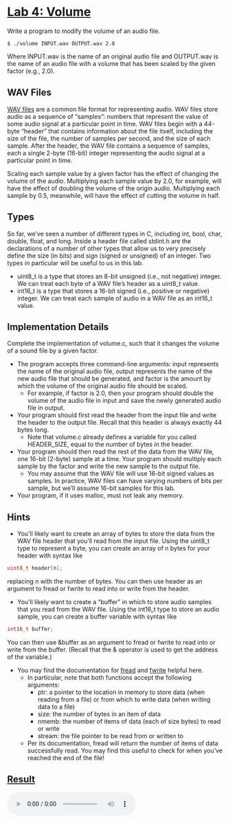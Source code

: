 # [Lab 4: Volume](https://cs50.harvard.edu/x/2023/labs/4/volume/)

Write a program to modify the volume of an audio file.
```
$ ./volume INPUT.wav OUTPUT.wav 2.0
```
Where INPUT.wav is the name of an original audio file and OUTPUT.wav is the name of an audio file with a volume that has been scaled by the given factor (e.g., 2.0).


## WAV Files

[WAV files](https://docs.fileformat.com/audio/wav/) are a common file format for representing audio. WAV files store audio as a sequence of “samples”: numbers that represent the value of some audio signal at a particular point in time. WAV files begin with a 44-byte “header” that contains information about the file itself, including the size of the file, the number of samples per second, and the size of each sample. After the header, the WAV file contains a sequence of samples, each a single 2-byte (16-bit) integer representing the audio signal at a particular point in time.

Scaling each sample value by a given factor has the effect of changing the volume of the audio. Multiplying each sample value by 2.0, for example, will have the effect of doubling the volume of the origin audio. Multiplying each sample by 0.5, meanwhile, will have the effect of cutting the volume in half.


## Types

So far, we’ve seen a number of different types in C, including int, bool, char, double, float, and long. Inside a header file called stdint.h are the declarations of a number of other types that allow us to very precisely define the size (in bits) and sign (signed or unsigned) of an integer. Two types in particular will be useful to us in this lab.

- uint8_t is a type that stores an 8-bit unsigned (i.e., not negative) integer. We can treat each byte of a WAV file’s header as a uint8_t value.
- int16_t is a type that stores a 16-bit signed (i.e., positive or negative) integer. We can treat each sample of audio in a WAV file as an int16_t value.


## Implementation Details

Complete the implementation of volume.c, such that it changes the volume of a sound file by a given factor.

- The program accepts three command-line arguments: input represents the name of the original audio file, output represents the name of the new audio file that should be generated, and factor is the amount by which the volume of the original audio file should be scaled.
    - For example, if factor is 2.0, then your program should double the volume of the audio file in input and save the newly generated audio file in output.
- Your program should first read the header from the input file and write the header to the output file. Recall that this header is always exactly 44 bytes long.
    - Note that volume.c already defines a variable for you called HEADER_SIZE, equal to the number of bytes in the header.
- Your program should then read the rest of the data from the WAV file, one 16-bit (2-byte) sample at a time. Your program should multiply each sample by the factor and write the new sample to the output file.
    - You may assume that the WAV file will use 16-bit signed values as samples. In practice, WAV files can have varying numbers of bits per sample, but we’ll assume 16-bit samples for this lab.
- Your program, if it uses malloc, must not leak any memory.


## Hints

- You’ll likely want to create an array of bytes to store the data from the WAV file header that you’ll read from the input file. Using the uint8_t type to represent a byte, you can create an array of n bytes for your header with syntax like
```c
uint8_t header[n];
```
replacing n with the number of bytes. You can then use header as an argument to fread or fwrite to read into or write from the header.

- You’ll likely want to create a “buffer” in which to store audio samples that you read from the WAV file. Using the int16_t type to store an audio sample, you can create a buffer variable with syntax like
```c
int16_t buffer;
```
You can then use &buffer as an argument to fread or fwrite to read into or write from the buffer. (Recall that the & operator is used to get the address of the variable.)

- You may find the documentation for [fread](https://man.cs50.io/3/fread) and [fwrite](https://man.cs50.io/3/fwrite) helpful here.
    - In particular, note that both functions accept the following arguments:
        - ptr: a pointer to the location in memory to store data (when reading from a file) or from which to write data (when writing data to a file)
        - size: the number of bytes in an item of data
        - nmemb: the number of items of data (each of size bytes) to read or write
        - stream: the file pointer to be read from or written to
    - Per its documentation, fread will return the number of items of data successfully read. You may find this useful to check for when you’ve reached the end of the file!


## [Result](https://submit.cs50.io/check50/a41e3f2e03f8017b2ba330f2d6952cb06ec88f7a)

![output](./volume/output.wav)